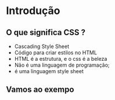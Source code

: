 # Introdução

## O que significa CSS ?

* Cascading Style Sheet
* Código para criar estilos no HTML
* HTML é a estrutura, e o css é a beleza
* Não é uma linguagem de programação;
* é uma linguagem style sheet

## Vamos ao exempo